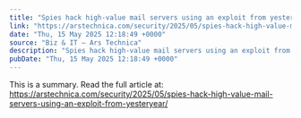 ```yaml
---
title: "Spies hack high-value mail servers using an exploit from yesteryear"
link: "https://arstechnica.com/security/2025/05/spies-hack-high-value-mail-servers-using-an-exploit-from-yesteryear/"
date: "Thu, 15 May 2025 12:18:49 +0000"
source: "Biz & IT – Ars Technica"
description: "Spies hack high-value mail servers using an exploit from yesteryear - Latest insights and analysis"
pubDate: "Thu, 15 May 2025 12:18:49 +0000"
---
```


This is a summary. Read the full article at: https://arstechnica.com/security/2025/05/spies-hack-high-value-mail-servers-using-an-exploit-from-yesteryear/